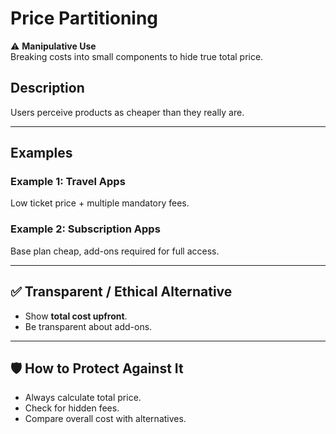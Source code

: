 # Price Partitioning

⚠️ **Manipulative Use**  
Breaking costs into small components to hide true total price.

## Description

Users perceive products as cheaper than they really are.

---

## Examples

### Example 1: Travel Apps

Low ticket price + multiple mandatory fees.

### Example 2: Subscription Apps

Base plan cheap, add-ons required for full access.

---

## ✅ Transparent / Ethical Alternative

- Show **total cost upfront**.
- Be transparent about add-ons.

---

## 🛡️ How to Protect Against It

- Always calculate total price.
- Check for hidden fees.
- Compare overall cost with alternatives.
